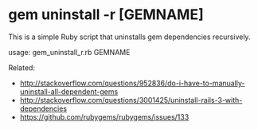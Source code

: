 # gem uninstall -r [GEMNAME]

This is a simple Ruby script that uninstalls gem dependencies recursively.

usage: gem_uninstall_r.rb GEMNAME

Related:

* http://stackoverflow.com/questions/952836/do-i-have-to-manually-uninstall-all-dependent-gems
* http://stackoverflow.com/questions/3001425/uninstall-rails-3-with-dependencies
* https://github.com/rubygems/rubygems/issues/133
